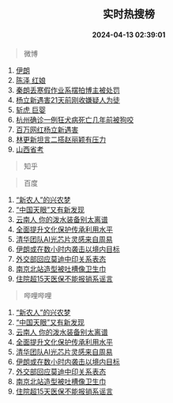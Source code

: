 <div align="center"><h2>实时热搜榜</h2><h4>2024-04-13 02:39:01</h4></div>

> 微博  

1. [伊朗](https://s.weibo.com/weibo?q=%E4%BC%8A%E6%9C%97&t=31&band_rank=1&Refer=top)<br />
2. [陈泽 红娘](https://s.weibo.com/weibo?q=%E9%99%88%E6%B3%BD%20%E7%BA%A2%E5%A8%98&t=31&band_rank=2&Refer=top)<br />
3. [秦朗丢寒假作业系摆拍博主被处罚](https://s.weibo.com/weibo?q=%23%E7%A7%A6%E6%9C%97%E4%B8%A2%E5%AF%92%E5%81%87%E4%BD%9C%E4%B8%9A%E7%B3%BB%E6%91%86%E6%8B%8D%E5%8D%9A%E4%B8%BB%E8%A2%AB%E5%A4%84%E7%BD%9A%23&t=31&band_rank=3&Refer=top)<br />
4. [杨立新遇害21天前刚收嫌疑人为徒](https://s.weibo.com/weibo?q=%23%E6%9D%A8%E7%AB%8B%E6%96%B0%E9%81%87%E5%AE%B321%E5%A4%A9%E5%89%8D%E5%88%9A%E6%94%B6%E5%AB%8C%E7%96%91%E4%BA%BA%E4%B8%BA%E5%BE%92%23&t=31&band_rank=4&Refer=top)<br />
5. [斩虎 巨婴](https://s.weibo.com/weibo?q=%E6%96%A9%E8%99%8E%20%E5%B7%A8%E5%A9%B4&t=31&band_rank=5&Refer=top)<br />
6. [杭州确诊一例狂犬病死亡几年前被狗咬](https://s.weibo.com/weibo?q=%23%E6%9D%AD%E5%B7%9E%E7%A1%AE%E8%AF%8A%E4%B8%80%E4%BE%8B%E7%8B%82%E7%8A%AC%E7%97%85%E6%AD%BB%E4%BA%A1%E5%87%A0%E5%B9%B4%E5%89%8D%E8%A2%AB%E7%8B%97%E5%92%AC%23&t=31&band_rank=6&Refer=top)<br />
7. [百万网红杨立新遇害](https://s.weibo.com/weibo?q=%23%E7%99%BE%E4%B8%87%E7%BD%91%E7%BA%A2%E6%9D%A8%E7%AB%8B%E6%96%B0%E9%81%87%E5%AE%B3%23&t=31&band_rank=7&Refer=top)<br />
8. [林更新坦言二搭赵丽颖有压力](https://s.weibo.com/weibo?q=%23%E6%9E%97%E6%9B%B4%E6%96%B0%E5%9D%A6%E8%A8%80%E4%BA%8C%E6%90%AD%E8%B5%B5%E4%B8%BD%E9%A2%96%E6%9C%89%E5%8E%8B%E5%8A%9B%23&t=31&band_rank=8&Refer=top)<br />
9. [山西省考](https://s.weibo.com/weibo?q=%E5%B1%B1%E8%A5%BF%E7%9C%81%E8%80%83&t=31&band_rank=9&Refer=top)<br />

> 知乎  


> 百度  

1. [“新农人”的兴农梦](https://www.baidu.com/s?wd=%E2%80%9C%E6%96%B0%E5%86%9C%E4%BA%BA%E2%80%9D%E7%9A%84%E5%85%B4%E5%86%9C%E6%A2%A6&sa=fyb_news&rsv_dl=fyb_news)<br />
2. [“中国天眼”又有新发现](https://www.baidu.com/s?wd=%E2%80%9C%E4%B8%AD%E5%9B%BD%E5%A4%A9%E7%9C%BC%E2%80%9D%E5%8F%88%E6%9C%89%E6%96%B0%E5%8F%91%E7%8E%B0&sa=fyb_news&rsv_dl=fyb_news)<br />
3. [云南人 你的泼水装备别太离谱](https://www.baidu.com/s?wd=%E4%BA%91%E5%8D%97%E4%BA%BA+%E4%BD%A0%E7%9A%84%E6%B3%BC%E6%B0%B4%E8%A3%85%E5%A4%87%E5%88%AB%E5%A4%AA%E7%A6%BB%E8%B0%B1&sa=fyb_news&rsv_dl=fyb_news)<br />
4. [全面提升文化保护传承利用水平](https://www.baidu.com/s?wd=%E5%85%A8%E9%9D%A2%E6%8F%90%E5%8D%87%E6%96%87%E5%8C%96%E4%BF%9D%E6%8A%A4%E4%BC%A0%E6%89%BF%E5%88%A9%E7%94%A8%E6%B0%B4%E5%B9%B3&sa=fyb_news&rsv_dl=fyb_news)<br />
5. [清华团队AI光芯片灵感来自周易](https://www.baidu.com/s?wd=%E6%B8%85%E5%8D%8E%E5%9B%A2%E9%98%9FAI%E5%85%89%E8%8A%AF%E7%89%87%E7%81%B5%E6%84%9F%E6%9D%A5%E8%87%AA%E5%91%A8%E6%98%93&sa=fyb_news&rsv_dl=fyb_news)<br />
6. [伊朗或在数小时内袭击以境内目标](https://www.baidu.com/s?wd=%E4%BC%8A%E6%9C%97%E6%88%96%E5%9C%A8%E6%95%B0%E5%B0%8F%E6%97%B6%E5%86%85%E8%A2%AD%E5%87%BB%E4%BB%A5%E5%A2%83%E5%86%85%E7%9B%AE%E6%A0%87&sa=fyb_news&rsv_dl=fyb_news)<br />
7. [外交部回应莫迪中印关系表态](https://www.baidu.com/s?wd=%E5%A4%96%E4%BA%A4%E9%83%A8%E5%9B%9E%E5%BA%94%E8%8E%AB%E8%BF%AA%E4%B8%AD%E5%8D%B0%E5%85%B3%E7%B3%BB%E8%A1%A8%E6%80%81&sa=fyb_news&rsv_dl=fyb_news)<br />
8. [南京北站造型被吐槽像卫生巾](https://www.baidu.com/s?wd=%E5%8D%97%E4%BA%AC%E5%8C%97%E7%AB%99%E9%80%A0%E5%9E%8B%E8%A2%AB%E5%90%90%E6%A7%BD%E5%83%8F%E5%8D%AB%E7%94%9F%E5%B7%BE&sa=fyb_news&rsv_dl=fyb_news)<br />
9. [住院超15天医保不能报销系谣言](https://www.baidu.com/s?wd=%E4%BD%8F%E9%99%A2%E8%B6%8515%E5%A4%A9%E5%8C%BB%E4%BF%9D%E4%B8%8D%E8%83%BD%E6%8A%A5%E9%94%80%E7%B3%BB%E8%B0%A3%E8%A8%80&sa=fyb_news&rsv_dl=fyb_news)<br />

> 哔哩哔哩  

1. [“新农人”的兴农梦](https://www.baidu.com/s?wd=%E2%80%9C%E6%96%B0%E5%86%9C%E4%BA%BA%E2%80%9D%E7%9A%84%E5%85%B4%E5%86%9C%E6%A2%A6&sa=fyb_news&rsv_dl=fyb_news)<br />
2. [“中国天眼”又有新发现](https://www.baidu.com/s?wd=%E2%80%9C%E4%B8%AD%E5%9B%BD%E5%A4%A9%E7%9C%BC%E2%80%9D%E5%8F%88%E6%9C%89%E6%96%B0%E5%8F%91%E7%8E%B0&sa=fyb_news&rsv_dl=fyb_news)<br />
3. [云南人 你的泼水装备别太离谱](https://www.baidu.com/s?wd=%E4%BA%91%E5%8D%97%E4%BA%BA+%E4%BD%A0%E7%9A%84%E6%B3%BC%E6%B0%B4%E8%A3%85%E5%A4%87%E5%88%AB%E5%A4%AA%E7%A6%BB%E8%B0%B1&sa=fyb_news&rsv_dl=fyb_news)<br />
4. [全面提升文化保护传承利用水平](https://www.baidu.com/s?wd=%E5%85%A8%E9%9D%A2%E6%8F%90%E5%8D%87%E6%96%87%E5%8C%96%E4%BF%9D%E6%8A%A4%E4%BC%A0%E6%89%BF%E5%88%A9%E7%94%A8%E6%B0%B4%E5%B9%B3&sa=fyb_news&rsv_dl=fyb_news)<br />
5. [清华团队AI光芯片灵感来自周易](https://www.baidu.com/s?wd=%E6%B8%85%E5%8D%8E%E5%9B%A2%E9%98%9FAI%E5%85%89%E8%8A%AF%E7%89%87%E7%81%B5%E6%84%9F%E6%9D%A5%E8%87%AA%E5%91%A8%E6%98%93&sa=fyb_news&rsv_dl=fyb_news)<br />
6. [伊朗或在数小时内袭击以境内目标](https://www.baidu.com/s?wd=%E4%BC%8A%E6%9C%97%E6%88%96%E5%9C%A8%E6%95%B0%E5%B0%8F%E6%97%B6%E5%86%85%E8%A2%AD%E5%87%BB%E4%BB%A5%E5%A2%83%E5%86%85%E7%9B%AE%E6%A0%87&sa=fyb_news&rsv_dl=fyb_news)<br />
7. [外交部回应莫迪中印关系表态](https://www.baidu.com/s?wd=%E5%A4%96%E4%BA%A4%E9%83%A8%E5%9B%9E%E5%BA%94%E8%8E%AB%E8%BF%AA%E4%B8%AD%E5%8D%B0%E5%85%B3%E7%B3%BB%E8%A1%A8%E6%80%81&sa=fyb_news&rsv_dl=fyb_news)<br />
8. [南京北站造型被吐槽像卫生巾](https://www.baidu.com/s?wd=%E5%8D%97%E4%BA%AC%E5%8C%97%E7%AB%99%E9%80%A0%E5%9E%8B%E8%A2%AB%E5%90%90%E6%A7%BD%E5%83%8F%E5%8D%AB%E7%94%9F%E5%B7%BE&sa=fyb_news&rsv_dl=fyb_news)<br />
9. [住院超15天医保不能报销系谣言](https://www.baidu.com/s?wd=%E4%BD%8F%E9%99%A2%E8%B6%8515%E5%A4%A9%E5%8C%BB%E4%BF%9D%E4%B8%8D%E8%83%BD%E6%8A%A5%E9%94%80%E7%B3%BB%E8%B0%A3%E8%A8%80&sa=fyb_news&rsv_dl=fyb_news)<br />
